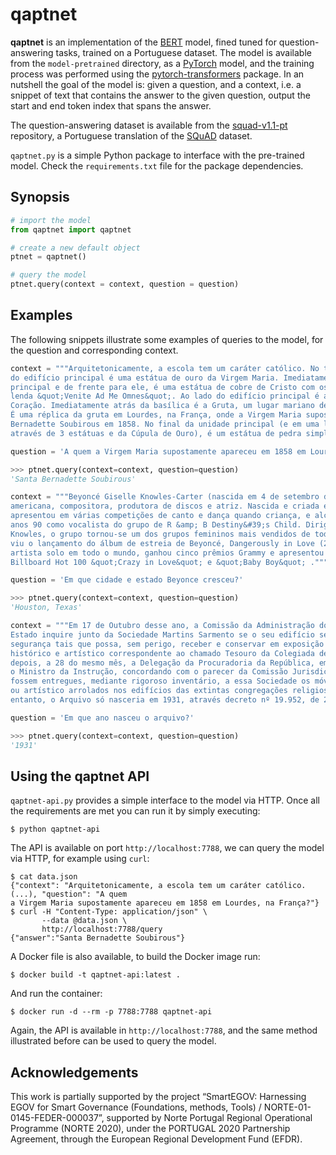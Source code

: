 
# qaptnet

**qaptnet** is an implementation of the [BERT](https://github.com/google-research/bert) model,
fined tuned for question-answering tasks, trained on a Portuguese dataset. The model is
available from the `model-pretrained` directory, as a [PyTorch](https://pytorch.org/) model,
and the training process was performed using the
[pytorch-transformers](https://github.com/huggingface/pytorch-transformers) package.
In an nutshell the goal of the model is: given a question, and a context, i.e. a snippet of
text that contains the answer to the given question, output the start and end token index that
spans the answer.

The question-answering dataset is available from the
[squad-v1.1-pt](https://github.com/nunorc/squad-v1.1-pt) repository, a Portuguese
translation of the [SQuAD](https://rajpurkar.github.io/SQuAD-explorer/) dataset.

`qaptnet.py` is a simple Python package to interface with the pre-trained
model. Check the `requirements.txt` file for the package dependencies.

## Synopsis

```python
# import the model
from qaptnet import qaptnet

# create a new default object
ptnet = qaptnet()

# query the model
ptnet.query(context = context, question = question)
```

## Examples

The following snippets illustrate some examples of queries to the model, for the question
and corresponding context.

```python
context = """Arquitetonicamente, a escola tem um caráter católico. No topo da cúpula de ouro
do edifício principal é uma estátua de ouro da Virgem Maria. Imediatamente em frente ao edifício
principal e de frente para ele, é uma estátua de cobre de Cristo com os braços erguidos com a
lenda &quot;Venite Ad Me Omnes&quot;. Ao lado do edifício principal é a Basílica do Sagrado
Coração. Imediatamente atrás da basílica é a Gruta, um lugar mariano de oração e reflexão.
É uma réplica da gruta em Lourdes, na França, onde a Virgem Maria supostamente apareceu a Santa
Bernadette Soubirous em 1858. No final da unidade principal (e em uma linha direta que liga
através de 3 estátuas e da Cúpula de Ouro), é um estátua de pedra simples e moderna de Maria."""

question = 'A quem a Virgem Maria supostamente apareceu em 1858 em Lourdes, na França?'
```

```python
>>> ptnet.query(context=context, question=question)
'Santa Bernadette Soubirous'
```

```python
context = """Beyoncé Giselle Knowles-Carter (nascida em 4 de setembro de 1981) é uma cantora
americana, compositora, produtora de discos e atriz. Nascida e criada em Houston, Texas, ela se
apresentou em várias competições de canto e dança quando criança, e alcançou a fama no final dos
anos 90 como vocalista do grupo de R &amp; B Destiny&#39;s Child. Dirigida por seu pai, Mathew
Knowles, o grupo tornou-se um dos grupos femininos mais vendidos de todos os tempos. Seu hiato
viu o lançamento do álbum de estreia de Beyoncé, Dangerously in Love (2003), que a consagrou como
artista solo em todo o mundo, ganhou cinco prêmios Grammy e apresentou os singles número um da
Billboard Hot 100 &quot;Crazy in Love&quot; e &quot;Baby Boy&quot; ."""

question = 'Em que cidade e estado Beyonce cresceu?'
```

```python
>>> ptnet.query(context=context, question=question)
'Houston, Texas'
```

```python
context = """Em 17 de Outubro desse ano, a Comissão da Administração dos Bens pertencentes ao
Estado inquire junto da Sociedade Martins Sarmento se o seu edifício se encontra em condições de
segurança tais que possa, sem perigo, receber e conservar em exposição os objectos de valor
histórico e artístico correspondente ao chamado Tesouro da Colegiada de Guimarães. Poucos dias
depois, a 28 do mesmo mês, a Delegação da Procuradoria da República, em Guimarães, informava que
o Ministro da Instrução, concordando com o parecer da Comissão Jurisdicional, autorizou que
fossem entregues, mediante rigoroso inventário, a essa Sociedade os móveis de carácter histórico
ou artístico arrolados nos edifícios das extintas congregações religiosas desta cidade. No
entanto, o Arquivo só nasceria em 1931, através decreto nº 19.952, de 27 de Junho do dito ano."""

question = 'Em que ano nasceu o arquivo?'
```

```python
>>> ptnet.query(context=context, question=question)
'1931'
```

## Using the qaptnet API

`qaptnet-api.py` provides a simple interface to the model via HTTP. Once all the
requirements are met you can run it by simply executing:

    $ python qaptnet-api

The API is available on port `http://localhost:7788`, we can query the model via HTTP, for example
using  `curl`:

    $ cat data.json
    {"context": "Arquitetonicamente, a escola tem um caráter católico. (...), "question": "A quem
    a Virgem Maria supostamente apareceu em 1858 em Lourdes, na França?"}
    $ curl -H "Content-Type: application/json" \
           --data @data.json \
           http://localhost:7788/query
    {"answer":"Santa Bernadette Soubirous"}

A Docker file is also available, to build the Docker image run:

    $ docker build -t qaptnet-api:latest .

And run the container:

    $ docker run -d --rm -p 7788:7788 qaptnet-api

Again, the API is available in `http://localhost:7788`, and the same method illustrated before
can be used to query the model.

## Acknowledgements

This work is partially supported by the project “SmartEGOV: Harnessing EGOV for Smart Governance (Foundations, methods, Tools) / NORTE-01-0145-FEDER-000037”,
supported by Norte Portugal Regional Operational Programme (NORTE 2020),
under the PORTUGAL 2020 Partnership Agreement, through the European Regional
Development Fund (EFDR).

